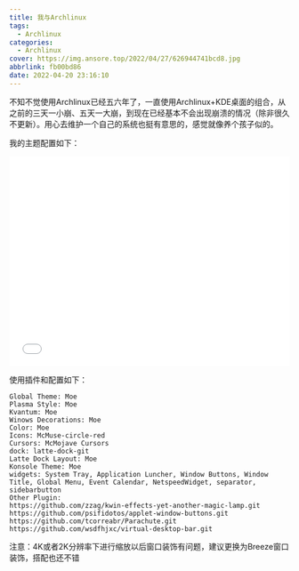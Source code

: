 ```yaml
---
title: 我与Archlinux
tags:
  - Archlinux
categories:
  - Archlinux
cover: https://img.ansore.top/2022/04/27/626944741bcd8.jpg
abbrlink: fb00bd86
date: 2022-04-20 23:16:10
---
```


不知不觉使用Archlinux已经五六年了，一直使用Archlinux+KDE桌面的组合，从之前的三天一小崩、五天一大崩，到现在已经基本不会出现崩溃的情况（除非很久不更新）。用心去维护一个自己的系统也挺有意思的，感觉就像养个孩子似的。

我的主题配置如下：

<div style="position:relative; padding-bottom: 75%; width:100%; height:0;">
  <iframe src="//player.bilibili.com/player.html?aid=585924344&bvid=BV1bz4y1z7oV&cid=276101028&page=1" scrolling="no" border="0" frameborder="no" framespacing="0" allowfullscreen="true" style="position: absolute; width: 100%; height: 100%; left: 0; top: 0;"> </iframe>
</div>

使用插件和配置如下：

```
Global Theme: Moe
Plasma Style: Moe
Kvantum: Moe
Winows Decorations: Moe
Color: Moe
Icons: McMuse-circle-red
Cursors: McMojave Cursors
dock: latte-dock-git
Latte Dock Layout: Moe
Konsole Theme: Moe
widgets: System Tray, Application Luncher, Window Buttons, Window Title, Global Menu, Event Calendar, NetspeedWidget, separator, sidebarbutton
Other Plugin:
https://github.com/zzag/kwin-effects-yet-another-magic-lamp.git
https://github.com/psifidotos/applet-window-buttons.git
https://github.com/tcorreabr/Parachute.git
https://github.com/wsdfhjxc/virtual-desktop-bar.git
```

注意：4K或者2K分辨率下进行缩放以后窗口装饰有问题，建议更换为Breeze窗口装饰，搭配也还不错
